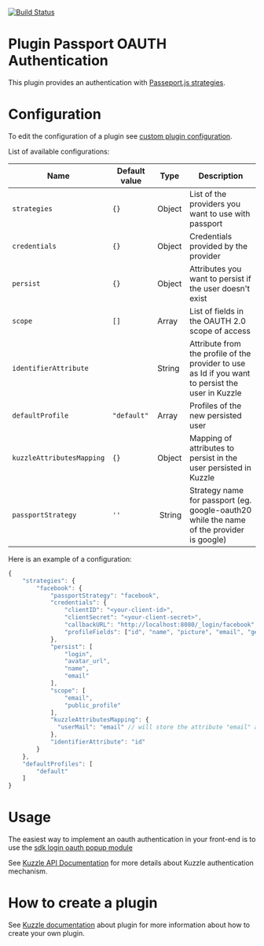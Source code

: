 [![Build Status](https://travis-ci.org/kuzzleio/kuzzle-plugin-auth-passport-oauth.svg?branch=master)](https://travis-ci.org/kuzzleio/kuzzle-plugin-auth-passport-oauth)

# Plugin Passport OAUTH Authentication

This plugin provides an authentication with [Passeport.js strategies](http://passportjs.org/docs).

# Configuration

To edit the configuration of a plugin see [custom plugin configuration](https://docs.kuzzle.io/plugins/1/essentials/getting-started/#configuration).

List of available configurations:

| Name | Default value | Type | Description                 |
|------|---------------|-----------|-----------------------------|
| ``strategies`` | ``{}`` | Object | List of the providers you want to use with passport |
| ``credentials`` | ``{}`` | Object | Credentials provided by the provider |
| ``persist`` | ``{}`` | Object | Attributes you want to persist if the user doesn't exist |
| ``scope`` | ``[]`` | Array | List of fields in the OAUTH 2.0 scope of access |
| ``identifierAttribute`` | | String | Attribute from the profile of the provider to use as Id if you want to persist the user in Kuzzle |
| ``defaultProfile`` | ``"default"`` | Array | Profiles of the new persisted user |
| ``kuzzleAttributesMapping`` | ``{}`` | Object | Mapping of attributes to persist in the user persisted in Kuzzle |
| ``passportStrategy`` | ``''`` | String | Strategy name for passport (eg. google-oauth20 while the name of the provider is google)

Here is an example of a configuration:

```js
{
    "strategies": {
        "facebook": {
            "passportStrategy": "facebook",
            "credentials": {
                "clientID": "<your-client-id>",
                "clientSecret": "<your-client-secret>",
                "callbackURL": "http://localhost:8080/_login/facebook",
                "profileFields": ["id", "name", "picture", "email", "gender"]
            },
            "persist": [
                "login",
                "avatar_url",
                "name",
                "email"
            ],
            "scope": [
                "email",
                "public_profile"
            ],
            "kuzzleAttributesMapping": {
              "userMail": "email" // will store the attribute "email" as "userEmail" into Kuzzle
            },
            "identifierAttribute": "id"
        }
    },
    "defaultProfiles": [
        "default"
    ]
}
```

# Usage

The easiest way to implement an oauth authentication in your front-end is to use the [sdk login oauth popup module](https://github.com/kuzzleio/kuzzle-sdk-login-oauth-popup)

See [Kuzzle API Documentation](https://docs.kuzzle.io/guide/1/essentials/user-authentication/) for more details about Kuzzle authentication mechanism.

# How to create a plugin

See [Kuzzle documentation](https://docs.kuzzle.io/plugins/1/essentials/strategies/) about plugin for more information about how to create your own plugin.

